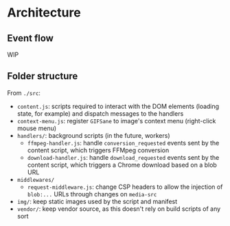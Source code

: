 # Architecture

## Event flow

WIP

## Folder structure

From `./src`:

- `content.js`: scripts required to interact with the DOM elements (loading state, for example) and dispatch messages to the handlers
- `context-menu.js`: register `GIFSane` to image's context menu (right-click mouse menu)
- `handlers/`: background scripts (in the future, workers)
  - `ffmpeg-handler.js`: handle `conversion_requested` events sent by the content script, which triggers FFMpeg conversion
  - `download-handler.js`: handle `download_requested` events sent by the content script, which triggers a Chrome download based on a blob URL
- `middlewares/`
  - `request-middleware.js`: change CSP headers to allow the injection of `blob:...` URLs through changes on `media-src`
- `img/`: keep static images used by the script and manifest
- `vendor/`: keep vendor source, as this doesn't rely on build scripts of any sort

